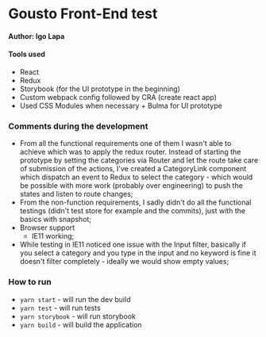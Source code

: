 # Gousto Front-End test

#### Author: Igo Lapa

#### Tools used
* React
* Redux
* Storybook (for the UI prototype in the beginning)
* Custom webpack config followed by CRA (create react app)
* Used CSS Modules when necessary + Bulma for UI prototype


### Comments during the development
* From all the functional requirements one of them I wasn't able to achieve which was to apply the redux router. Instead of starting the prototype by setting the categories via Router and let the route take care of submission of the actions, I've created a CategoryLink component which dispatch an event to Redux to select the category - which would be possible with more work (probably over engineering) to push the states and listen to route changes;
* From the non-function requirements, I sadly didn't do all the functional testings (didn't test store for example and the commits), just with the basics with snapshot;
* Browser support
    * IE11 working;
* While testing in IE11 noticed one issue with the Input filter, basically if you select a category and you type in the input and no keyword is fine it doesn't filter completely - ideally we would show empty values;

### How to run
* `yarn start` - will run the dev build
* `yarn test` - will run tests
* `yarn storybook` - will run storybook
* `yarn build` - will build the application